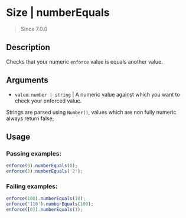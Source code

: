 # Size | numberEquals

> Since 7.0.0

## Description
Checks that your numeric `enforce` value is equals another value.

## Arguments
* `value`: `number | string` | A numeric value against which you want to check your enforced value.

Strings are parsed using `Number()`, values which are non fully numeric always return false;

## Usage

### Passing examples:

```js
enforce(0).numberEquals(0);
enforce(2).numberEquals('2');
```


### Failing examples:

```js
enforce(100).numberEquals(10);
enforce('110').numberEquals(100);
enforce([0]).numberEquals(1);
```